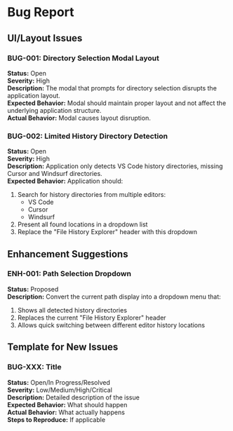 # Bug Report

## UI/Layout Issues

### BUG-001: Directory Selection Modal Layout
**Status:** Open  
**Severity:** High  
**Description:** The modal that prompts for directory selection disrupts the application layout.  
**Expected Behavior:** Modal should maintain proper layout and not affect the underlying application structure.  
**Actual Behavior:** Modal causes layout disruption.

### BUG-002: Limited History Directory Detection
**Status:** Open  
**Severity:** High  
**Description:** Application only detects VS Code history directories, missing Cursor and Windsurf directories.  
**Expected Behavior:** Application should:
1. Search for history directories from multiple editors:
   - VS Code
   - Cursor
   - Windsurf
2. Present all found locations in a dropdown list
3. Replace the "File History Explorer" header with this dropdown

## Enhancement Suggestions

### ENH-001: Path Selection Dropdown
**Status:** Proposed  
**Description:** Convert the current path display into a dropdown menu that:
1. Shows all detected history directories
2. Replaces the current "File History Explorer" header
3. Allows quick switching between different editor history locations

## Template for New Issues

### BUG-XXX: Title
**Status:** Open/In Progress/Resolved  
**Severity:** Low/Medium/High/Critical  
**Description:** Detailed description of the issue  
**Expected Behavior:** What should happen  
**Actual Behavior:** What actually happens  
**Steps to Reproduce:** If applicable 